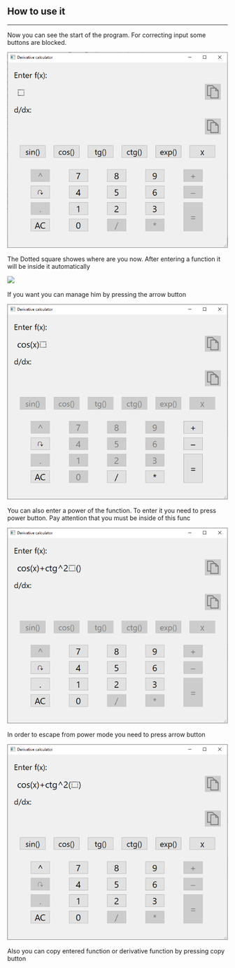 ## How to use it
___

Now you can see the start of the program. For correcting input some buttons are blocked. 

![](graphics/images/start_screen.png)

The Dotted square showes where are you now. After entering a function it will be inside it automatically

![](graphics/images/entered_func_screen1\.png)

If you want you can manage him by pressing the arrow button

![](graphics/images/moved_square_screen.png)

You can also enter a power of the function. To enter it you need to press power button. Pay attention that you must be inside of this func

![](graphics/images/entered_pow_screen.png)

In order to escape from power mode you need to press arrow button 

![](graphics/images/escape_from_pow_mode.png)

Also you can copy entered function or derivative function by pressing copy button
